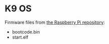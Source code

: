 # K9 OS

Firmware files from [the Raspberry Pi repository](https://github.com/raspberrypi/firmware):

* bootcode.bin
* start.elf
